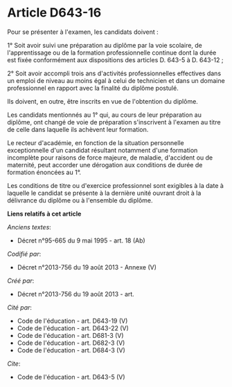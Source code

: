# Article D643-16

Pour se présenter à l'examen, les candidats doivent : 

1° Soit avoir suivi une préparation au diplôme par la voie scolaire, de l'apprentissage ou de la formation professionnelle
continue dont la durée est fixée conformément aux dispositions des articles D. 643-5 à D. 643-12 ; 

2° Soit avoir accompli trois ans d'activités professionnelles effectives dans un emploi de niveau au moins égal à celui de
technicien et dans un domaine professionnel en rapport avec la finalité du diplôme postulé. 

Ils doivent, en outre, être inscrits en vue de l'obtention du diplôme. 

Les candidats mentionnés au 1° qui, au cours de leur préparation au diplôme, ont changé de voie de préparation s'inscrivent à
l'examen au titre de celle dans laquelle ils achèvent leur formation. 

Le recteur d'académie, en fonction de la situation personnelle exceptionnelle d'un candidat résultant notamment d'une
formation incomplète pour raisons de force majeure, de maladie, d'accident ou de maternité, peut accorder une dérogation aux
conditions de durée de formation énoncées au 1°. 

Les conditions de titre ou d'exercice professionnel sont exigibles à la date à laquelle le candidat se présente à la dernière
unité ouvrant droit à la délivrance du diplôme ou à l'ensemble du diplôme.

**Liens relatifs à cet article**

_Anciens textes_:

  - Décret n°95-665 du 9 mai 1995 - art. 18 (Ab)

_Codifié par_:

  - Décret n°2013-756 du 19 août 2013 -  Annexe (V)

_Créé par_:

  - Décret n°2013-756 du 19 août 2013 - art.

_Cité par_:

  - Code de l'éducation - art. D643-19 (V)
  - Code de l'éducation - art. D643-22 (V)
  - Code de l'éducation - art. D681-3 (V)
  - Code de l'éducation - art. D682-3 (V)
  - Code de l'éducation - art. D684-3 (V)

_Cite_:

  - Code de l'éducation - art. D643-5 (V)

